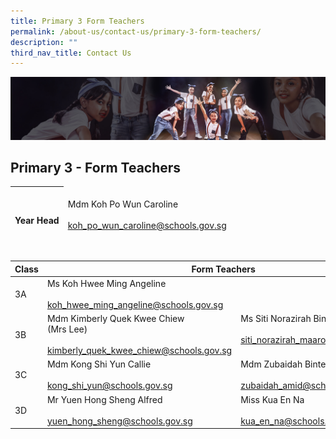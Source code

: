 ```yaml
---
title: Primary 3 Form Teachers
permalink: /about-us/contact-us/primary-3-form-teachers/
description: ""
third_nav_title: Contact Us
---
```

![](/images/About%20Us/subbanner1.jpg)

## **Primary 3 - Form Teachers**

<table>
<thead>
  <tr>
    <th><br><br>Year Head</th>
    <td><br>Mdm Koh Po Wun Caroline<br><br><a href="mailto:koh_po_wun_caroline@schools.gov.sg">koh_po_wun_caroline@schools.gov.sg</a></td>
  </tr>
</thead>
</table>

<br>

<table>
<thead>
  <tr>
    <th>Class</th>
    <th colspan="2">Form Teachers</th>
  </tr>
</thead>
<tbody>
  <tr>
    <td>3A</td>
    <td>Ms Koh Hwee Ming Angeline<br><br><a href="mailto:koh_hwee_ming_angeline@schools.gov.sg">koh_hwee_ming_angeline@schools.gov.sg</a><br></td>
    <td><br><br></td>
  </tr>
  <tr>
    <td>3B</td>
    <td>Mdm Kimberly Quek Kwee Chiew <br>(Mrs Lee)<br><br><a href="mailto:kimberly_quek_kwee_chiew@schools.gov.sg" target="_blank" rel="noopener noreferrer">kimberly_quek_kwee_chiew@schools.gov.sg</a></td>
    <td>Ms Siti Norazirah Binte Ma'arof<br><br><a href="mailto:siti_norazirah_maarof@schools.gov.sg" target="_blank" rel="noopener noreferrer">siti_norazirah_maarof@schools.gov.sg</a><br><br></td>
  </tr>
  <tr>
    <td>3C</td>
    <td>Mdm Kong Shi Yun Callie<br><br><a href="mailto:kong_shi_yun@schools.gov.sg" target="_blank" rel="noopener noreferrer">kong_shi_yun@schools.gov.sg</a><br></td>
    <td>Mdm Zubaidah Binte Amid<br><br><a href="mailto:zubaidah_amid@schools.gov.sg">zubaidah_amid@schools.gov.sg</a></td>
  </tr>
  <tr>
    <td>3D</td>
    <td>Mr Yuen Hong Sheng Alfred<br><br><a href="mailto:yuen_hong_sheng@schools.gov.sg" target="_blank" rel="noopener noreferrer">yuen_hong_sheng@schools.gov.sg</a></td>
    <td>Miss Kua En Na<br><br><a href="mailto:kua_en_na@schools.gov.sg">kua_en_na@schools.gov.sg</a></td>
  </tr>
</tbody>
</table>